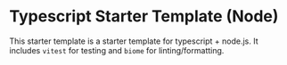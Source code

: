 # Typescript Starter Template (Node)

This starter template is a starter template for typescript + node.js.
It includes `vitest` for testing and `biome` for linting/formatting.

